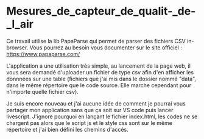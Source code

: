 # Mesures_de_capteur_de_qualit-_de-_l_air
Ce travail utilise la lib PapaParse qui permet de parser des fichiers CSV in-browser. Vous pourrez au besoin vous documenter sur le site officiel : https://www.papaparse.com/

L'application a une utilisation très simple, au lancement de la page web, il vous sera demandé d'uploader un fichier de type csv afin d'en afficher les donnnées sur une table (fichiers que j'ai mis dans le dossier nommé "data", dans le même répertoire que le code source. Elle marche cependant pour n'importe quelle fichier csv).

Je suis encore nouveau et j'ai aucune idée de comment je pourrai vous partager mon application sans que ça soit sur VS code puis lancer livescript. J'ignore pourquoi en lançant le fichier index.html, les codes ne se chargent pas alors que le script js et le style css sont sur le même répertoire et j'ai bien défini les chemins d'accés.
